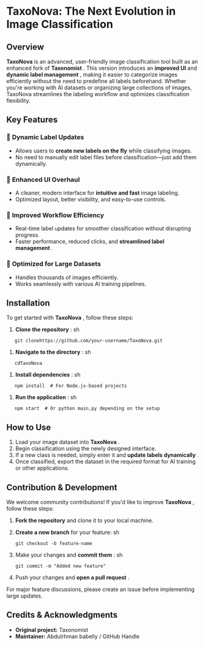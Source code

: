 # TaxoNova: The Next Evolution in Image Classification

## Overview

**TaxoNova** is an advanced, user-friendly image classification tool built as an enhanced fork of **Taxonomist** . This version introduces an **improved UI** and **dynamic label management** , making it easier to categorize images efficiently without the need to predefine all labels beforehand. Whether you're working with AI datasets or organizing large collections of images, TaxoNova streamlines the labeling workflow and optimizes classification flexibility.

## Key Features

### 🔹 **Dynamic Label Updates**

- Allows users to **create new labels on the fly** while classifying images.
- No need to manually edit label files before classification—just add them dynamically.

### 🔹 **Enhanced UI Overhaul**

- A cleaner, modern interface for **intuitive and fast** image labeling.
- Optimized layout, better visibility, and easy-to-use controls.

### 🔹 **Improved Workflow Efficiency**

- Real-time label updates for smoother classification without disrupting progress.
- Faster performance, reduced clicks, and **streamlined label management** .

### 🔹 **Optimized for Large Datasets**

- Handles thousands of images efficiently.
- Works seamlessly with various AI training pipelines.

## Installation

To get started with **TaxoNova** , follow these steps:

1. **Clone the repository** :
   sh

```
   git clonehttps://github.com/your-username/TaxoNova.git
```

1. **Navigate to the directory** :
   sh

```
   cdTaxoNova
```

1. **Install dependencies** :
   sh

```
   npm install  # For Node.js-based projects
```

1. **Run the application** :
   sh

```
   npm start  # Or python main.py depending on the setup
```

## How to Use

1. Load your image dataset into **TaxoNova** .
2. Begin classification using the newly designed interface.
3. If a new class is needed, simply enter it and **update labels dynamically** .
4. Once classified, export the dataset in the required format for AI training or other applications.

## Contribution & Development

We welcome community contributions! If you'd like to improve **TaxoNova** , follow these steps:

1. **Fork the repository** and clone it to your local machine.
2. **Create a new branch** for your feature:
   sh

   ```
   git checkout -b feature-name
   ```

3. Make your changes and **commit them** :
   sh

   ```
   git commit -m "Added new feature"
   ```

4. Push your changes and **open a pull request** .

For major feature discussions, please create an issue before implementing large updates.

## Credits & Acknowledgments

- **Original project:** Taxonomist
- **Maintainer:** Abdulrhman babelly / GitHub Handle
